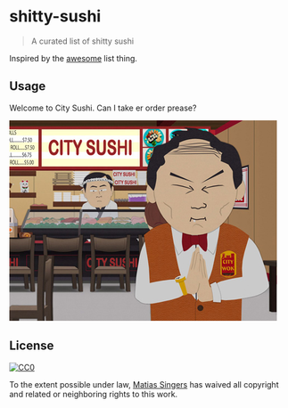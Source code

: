 # shitty-sushi
> A curated list of shitty sushi

Inspired by the [awesome](https://github.com/sindresorhus/awesome) list thing.

## Usage

Welcome to City Sushi. Can I take er order prease?

![city sushi](city-sushi.png)

## License

[![CC0](http://i.creativecommons.org/p/zero/1.0/88x31.png)](http://creativecommons.org/publicdomain/zero/1.0/)

To the extent possible under law, [Matias Singers](http://mts.io) has waived all copyright and related or neighboring rights to this work.
